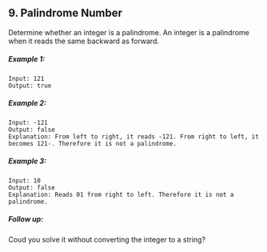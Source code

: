 ## 9. Palindrome Number
Determine whether an integer is a palindrome. An integer is a palindrome when it reads the same backward as forward.

##### Example 1:
```
Input: 121
Output: true
```
##### Example 2:
```
Input: -121
Output: false
Explanation: From left to right, it reads -121. From right to left, it becomes 121-. Therefore it is not a palindrome.
```
##### Example 3:
```
Input: 10
Output: false
Explanation: Reads 01 from right to left. Therefore it is not a palindrome.
```
##### Follow up:

Coud you solve it without converting the integer to a string?